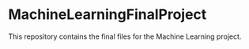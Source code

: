 # MachineLearningFinalProject

This repository contains the final files for the Machine Learning project.
